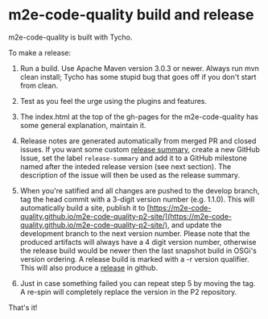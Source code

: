 m2e-code-quality build and release
==================================

m2e-code-quality is built with Tycho.

To make a release:

1. Run a build. Use Apache Maven version 3.0.3 or newer. Always run mvn clean install;
Tycho has some stupid bug that goes off if you don't start from clean.

2. Test as you feel the urge using the plugins and features.

3. The index.html at the top of the gh-pages for the m2e-code-quality has some general explanation,
maintain it.

4. Release notes are generated automatically from merged PR and closed issues. If you want some custom
[release summary](https://github.com/github-changelog-generator/github-changelog-generator#using-the-summary-section-feature),
create a new GitHub Issue, set the label `release-summary` and add it to a GitHub milestone named after the inteded
release version (see next section). The description of the issue will then be used as the release summary.

5. When you're satified and all changes are pushed to the develop branch, tag the head
commit with a 3-digit version number (e.g. 1.1.0). This will automatically build a site,
publish it to
[https://m2e-code-quality.github.io/m2e-code-quality-p2-site/](https://m2e-code-quality.github.io/m2e-code-quality-p2-site/),
and update the development branch to the next version number. Please note that the produced artifacts
will always have a 4 digit version number, otherwise the release build would be newer then the last snapshot build
in OSGi's version ordering. A release build is marked with a -r version qualifier. This will also produce a
[release](https://github.com/m2e-code-quality/m2e-code-quality/releases) in github.

6. Just in case something failed you can repeat step 5 by moving the tag. A re-spin will completely replace the version
in the P2 repository.

That's it!